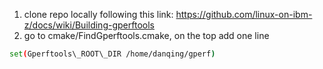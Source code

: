1. clone repo locally following this link: https://github.com/linux-on-ibm-z/docs/wiki/Building-gperftools
2. go to cmake/FindGperftools.cmake, on the top add one line 
```bash
set(Gperftools\_ROOT\_DIR /home/danqing/gperf)
```
